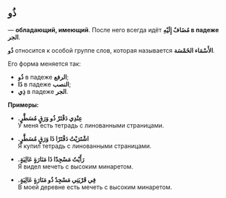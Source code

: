 ﻿ذُو
---
— **обладающий, имеющий**. После него всегда идёт **مُضَافٌ إِلَيْهِ в падеже الجر**. 

**ذُو** относится к особой группе слов, которая называется **الأَسْمَاء الخَمْسَة**.

Его форма меняется так:

- **ذُو** в падеже **الرفع**;
-   **ذَا** в падеже **النصب**;
-   **ذِي** в падеже **الجر**.
   
**Примеры:**

-   **.عِنْدِي دَفْتَرٌ ذُو وَرَقٍ مُسَطَّرٍ**  
    У меня есть тетрадь с линованными страницами.
    
-   **.اشْتَرَيْتُ دَفْتَرًا ذَا وَرَقٍ مُسَطَّرٍ**  
    Я купил тетрадь с линованными страницами.
    
-   **.رَأَيْتُ مَسْجِدًا ذَا مَنَارَةٍ عَالِيَةٍ**  
    Я видел мечеть с высоким минаретом.
    
-   **.فِي قَرْيَتِي مَسْجِدٌ ذُو مَنَارَةٍ عَالِيَةٍ**  
    В моей деревне есть мечеть с высоким минаретом.
    
